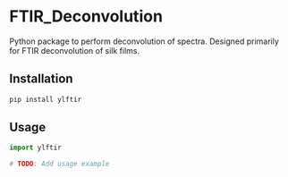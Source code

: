 # FTIR_Deconvolution
Python package to perform deconvolution of spectra. Designed primarily for FTIR deconvolution of silk films. 

## Installation
```bash
pip install ylftir
```

## Usage
```python
import ylftir

# TODO: Add usage example
```
